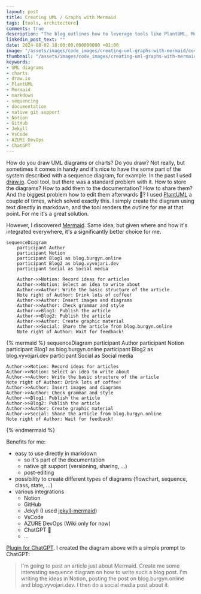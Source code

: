 ```yaml
---
layout: post
title: Creating UML / Graphs with Mermaid
tags: [tools, architecture]
comments: true
description: "The blog outlines how to leverage tools like PlantUML, Mermaid for diagram creation in markdown, storage, and sharing."
linkedin_post_text: ""
date: 2024-08-02 18:00:00.000000000 +01:00
image: "/assets/images/code_images/creating-uml-graphs-with-mermaid/cover.png"
thumbnail: "/assets/images/code_images/creating-uml-graphs-with-mermaid/cover.png"
keywords:
- UML diagrams
- charts
- draw.io
- PlantUML
- Mermaid
- markdown
- sequencing
- documentation
- native git support
- Notion
- GitHub
- Jekyll
- VsCode
- AZURE DevOps
- ChatGPT
---
```


How do you draw UML diagrams or charts? Do you draw? Not really, but sometimes it comes in handy and it's nice to have the some part of the system described with a sequence diagram, for example. 
In the past I used [draw.io](https://draw.io). Cool tool, but there was a standard problem with it. How to store the diagrams? How to add them to the documentation? How to share them? And the biggest problem how to edit them afterwards 🤔? 
I used [PlantUML](https://plantuml.com/) a couple of times, which solved exactly this. I simply create the diagram using text directly in markdown, and the tool renders the outline for me at that point. For me it's a great solution. 

However, I discovered [Mermaid](https://mermaid.js.org/). Same idea, but given where and how it's integrated everywhere, it's a significantly better choice for me.

```
sequenceDiagram
    participant Author
    participant Notion
    participant Blog1 as blog.burgyn.online
    participant Blog2 as blog.vyvojari.dev
    participant Social as Social media

    Author->>Notion: Record ideas for articles
    Author->>Notion: Select an idea to write about
    Author->>Author: Write the basic structure of the article
    Note right of Author: Drink lots of coffee!
    Author->>Author: Insert images and diagrams
    Author->>Author: Check grammar and style
    Author->>Blog1: Publish the article
    Author->>Blog2: Publish the article
    Author->>Author: Create graphic material
    Author->>Social: Share the article from blog.burgyn.online
    Note right of Author: Wait for feedback!
```

{% mermaid %}
sequenceDiagram
    participant Author
    participant Notion
    participant Blog1 as blog.burgyn.online
    participant Blog2 as blog.vyvojari.dev
    participant Social as Social media

    Author->>Notion: Record ideas for articles
    Author->>Notion: Select an idea to write about
    Author->>Author: Write the basic structure of the article
    Note right of Author: Drink lots of coffee!
    Author->>Author: Insert images and diagrams
    Author->>Author: Check grammar and style
    Author->>Blog1: Publish the article
    Author->>Blog2: Publish the article
    Author->>Author: Create graphic material
    Author->>Social: Share the article from blog.burgyn.online
    Note right of Author: Wait for feedback!
{% endmermaid %}

Benefits for me:
  - easy to use directly in markdown
    - so it's part of the documentation
    - native git support (versioning, sharing, ...)
    - post-editing
  - possibility to create different types of diagrams (flowchart, sequence, class, state, ...)
  - various integrations
    - Notion
    - GitHub
    - Jekyll (I used [jekyll-mermaid](https://github.com/jasonbellamy/jekyll-mermaid))
    - VsCode
    - AZURE DevOps (Wiki only for now)
    - ChatGPT 🤣
    - ...

[Plugin for ChatGPT](https://docs.mermaidchart.com/plugins/mermaid-chart-gpt). I created the diagram above with a simple prompt to ChatGPT:

> I'm going to post an article just about Mermaid. Create me some interesting sequence diagram on how to write such a blog post. I'm writing the ideas in Notion, posting the post on blog.burgyn.online and blog.vyvojari.dev. I then do a social media post about it.
